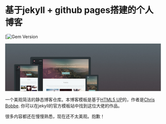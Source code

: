 # 基于jekyll + github pages搭建的个人博客

[![Gem Version](https://badge.fury.io/rb/jekyll-theme-prologue.svg)

![Prologue Theme](assets/images/screenshot.png "Prologue Theme Screenshot")

一个美观简洁的静态博客仓库。本博客模板是基于[HTML5 UP](https://html5up.net/prologue)的，作者是[Chris Bobbe](https://chrisbobbe.github.io). 你可以在jekyll的官方模板站中找到这位大佬的作品。

很多内容都还在慢慢熟悉，现在还不太美观。抱歉！


